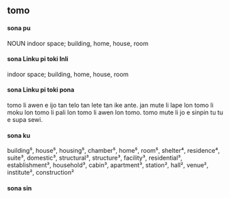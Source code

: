 ## tomo

#### sona pu

NOUN indoor space; building, home, house, room

#### sona Linku pi toki Inli

indoor space; building, home, house, room

#### sona Linku pi toki pona

tomo li awen e ijo tan telo tan lete tan ike ante. jan mute li lape lon tomo li moku lon tomo li pali lon tomo li awen lon tomo. tomo mute li jo e sinpin tu tu e supa sewi.

#### sona ku

building⁵, house⁵, housing⁵, chamber⁵, home⁵, room⁵, shelter⁴, residence⁴, suite³, domestic³, structural³, structure³, facility³, residential³, establishment³, household³, cabin³, apartment³, station², hall², venue², institute², construction²

#### sona sin

